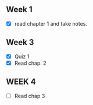 ## Week 1 
- [x] read chapter 1 and take notes.

## Week 3
- [x] Quiz 1
- [x] Read chap. 2 

## WEEK 4
- [ ] Read chap 3
